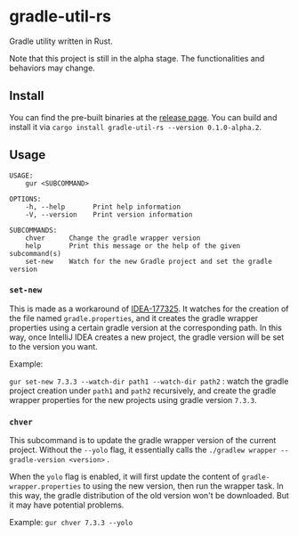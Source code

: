 # gradle-util-rs

Gradle utility written in Rust.

Note that this project is still in the alpha stage. The functionalities and behaviors may change.

## Install

You can find the pre-built binaries at the [release page](https://github.com/jason5lee/gradle-util-rs/releases). You can build and install it via `cargo install gradle-util-rs --version 0.1.0-alpha.2`.

## Usage

```
USAGE:
    gur <SUBCOMMAND>

OPTIONS:
    -h, --help       Print help information
    -V, --version    Print version information

SUBCOMMANDS:
    chver      Change the gradle wrapper version
    help       Print this message or the help of the given subcommand(s)
    set-new    Watch for the new Gradle project and set the gradle version
```

### `set-new`

This is made as a workaround of [IDEA-177325](https://youtrack.jetbrains.com/issue/IDEA-177325). It watches for the creation of the file named `gradle.properties`, and it creates the gradle wrapper properties using a certain gradle version at the corresponding path. In this way, once IntelliJ IDEA creates a new project, the gradle version will be set to the version you want.

Example:

`gur set-new 7.3.3 --watch-dir path1 --watch-dir path2` : watch the gradle project creation under `path1` and `path2` recursively, and create the gradle wrapper properties for the new projects using gradle version `7.3.3`.

### `chver`

This subcommand is to update the gradle wrapper version of the current project.
Without the `--yolo` flag, it essentially calls the `./gradlew wrapper --gradle-version <version>` .

When the `yolo` flag is enabled, it will first update the content of `gradle-wrapper.properties` to using the new version,
then run the wrapper task. In this way, the gradle distribution of the old version won't be downloaded. But it may have potential problems.

Example: `gur chver 7.3.3 --yolo`